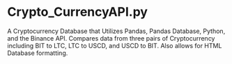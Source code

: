 # Crypto_CurrencyAPI.py

A Cryptocurrency Database that Utilizes Pandas, Pandas Database, Python, and the Binance API. Compares data from three pairs of Cryptocurrency including BIT to LTC, LTC to USCD, and USCD to BIT. Also allows for HTML Database formatting.
